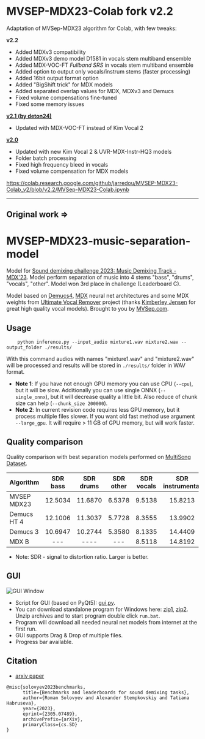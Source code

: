 # MVSEP-MDX23-Colab fork v2.2
Adaptation of MVSep-MDX23 algorithm for Colab, with few tweaks:

**v2.2**
* Added MDXv3 compatibility
* Added MDXv3 demo model D1581 in vocals stem multiband ensemble
* Added MDX-VOC-FT *Fullband SRS* in vocals stem multiband ensemble
* Added option to output only vocals/instrum stems (faster processing)
* Added 16bit output format option
* Added "BigShift trick" for MDX models
* Added separated overlap values for MDX, MDXv3 and Demucs
* Fixed volume compensations fine-tuned
* Fixed some memory issues

[**v2.1 (by deton24)**](https://github.com/deton24/MVSEP-MDX23-Colab_v2.1)
* Updated with MDX-VOC-FT instead of Kim Vocal 2

[**v2.0**](https://github.com/jarredou/MVSEP-MDX23-Colab_v2/tree/2.0)
* Updated with new Kim Vocal 2 & UVR-MDX-Instr-HQ3 models
* Folder batch processing
* Fixed high frequency bleed in vocals
* Fixed volume compensation for MDX models

https://colab.research.google.com/github/jarredou/MVSEP-MDX23-Colab_v2/blob/v2.2/MVSep-MDX23-Colab.ipynb


---
Original work =>
---
# MVSEP-MDX23-music-separation-model
Model for [Sound demixing challenge 2023: Music Demixing Track - MDX'23](https://www.aicrowd.com/challenges/sound-demixing-challenge-2023). Model perform separation of music into 4 stems "bass", "drums", "vocals", "other". Model won 3rd place in challenge (Leaderboard C).

Model based on [Demucs4](https://github.com/facebookresearch/demucs), [MDX](https://github.com/kuielab/mdx-net) neural net architectures and some MDX weights from [Ultimate Vocal Remover](https://github.com/Anjok07/ultimatevocalremovergui) project (thanks [Kimberley Jensen](https://github.com/KimberleyJensen) for great high quality vocal models). Brought to you by [MVSep.com](https://mvsep.com).
## Usage

```
    python inference.py --input_audio mixture1.wav mixture2.wav --output_folder ./results/
```

With this command audios with names "mixture1.wav" and "mixture2.wav" will be processed and results will be stored in `./results/` folder in WAV format.

* **Note 1**: If you have not enough GPU memory you can use CPU (`--cpu`), but it will be slow. Additionally you can use single ONNX (`--single_onnx`), but it will decrease quality a little bit. Also reduce of chunk size can help (`--chunk_size 200000`).
* **Note 2**: In current revision code requires less GPU memory, but it process multiple files slower. If you want old fast method use argument `--large_gpu`. It will require > 11 GB of GPU memory, but will work faster.  

## Quality comparison

Quality comparison with best separation models performed on [MultiSong Dataset](https://mvsep.com/quality_checker/leaderboard2.php?sort=bass). 

| Algorithm     | SDR bass  | SDR drums  | SDR other  | SDR vocals  | SDR instrumental  |
| ------------- |:---------:|:----------:|:----------:|:----------:|:------------------:|
| MVSEP MDX23   | 12.5034   | 11.6870    | 6.5378     |  9.5138    | 15.8213            |
| Demucs HT 4   | 12.1006   | 11.3037    | 5.7728     |  8.3555    | 13.9902            |
| Demucs 3      | 10.6947   | 10.2744    | 5.3580     |  8.1335    | 14.4409            |
| MDX B         | ---       | ----       | ---        |  8.5118    | 14.8192            |

* Note: SDR - signal to distortion ratio. Larger is better.

## GUI

![GUI Window](https://github.com/ZFTurbo/MVSEP-MDX23-music-separation-model/blob/main/images/MVSep-Window.png)

* Script for GUI (based on PyQt5): [gui.py](gui.py).
* You can download standalone program for Windows here: [zip1](https://github.com/ZFTurbo/MVSEP-MDX23-music-separation-model/releases/download/v1.0/MVSep-MDX23.zip.001), [zip2](https://github.com/ZFTurbo/MVSEP-MDX23-music-separation-model/releases/download/v1.0/MVSep-MDX23.zip.002). Unzip archives and to start program double click `run.bat`.
* Program will download all needed neural net models from internet at the first run.
* GUI supports Drag & Drop of multiple files.
* Progress bar available.

## Citation

* [arxiv paper](https://arxiv.org/abs/2305.07489)

```
@misc{solovyev2023benchmarks,
      title={Benchmarks and leaderboards for sound demixing tasks}, 
      author={Roman Solovyev and Alexander Stempkovskiy and Tatiana Habruseva},
      year={2023},
      eprint={2305.07489},
      archivePrefix={arXiv},
      primaryClass={cs.SD}
}
```
